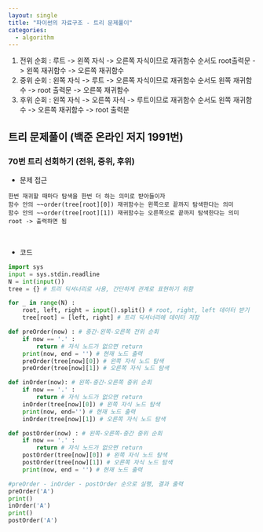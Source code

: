 ```yaml
---
layout: single
title: "파이썬의 자료구조 - 트리 문제풀이"
categories:
  - algorithm
---
```




1. 전위 순회 : 루트 -> 왼쪽 자식 -> 오른쪽 자식이므로 재귀함수 순서도 root출력문 -> 왼쪽 재귀함수 -> 오른쪽 재귀함수
2. 중위 순회 : 왼쪽 자식 -> 루트 -> 오른쪽 자식이므로 재귀함수 순서도 왼쪽 재귀함수 -> root 출력문 -> 오른쪽 재귀함수
3. 후위 순회 : 왼쪽 자식 -> 오른쪽 자식 -> 루트이므로 재귀함수 순서도 왼쪽 재귀함수 -> 오른쪽 재귀함수 -> root 출력문


## 트리 문제풀이 (백준 온라인 저지 1991번)
### 70번 트리 선회하기 (전위, 중위, 후위)
- 문제 접근
```
한번 재귀할 때마다 탐색을 한번 더 하는 의미로 받아들이자
함수 안의 ~~order(tree[root][0]) 재귀함수는 왼쪽으로 끝까지 탐색한다는 의미
함수 안의 ~~order(tree[root][1]) 재귀함수는 오른쪽으로 끝까지 탐색한다는 의미
root -> 출력하면 됨
```
<br>

- 코드


```python
import sys
input = sys.stdin.readline
N = int(input())
tree = {} # 트리 딕셔너리로 사용, 간단하게 관계로 표현하기 위함

for _ in range(N) :
    root, left, right = input().split() # root, right, left 데이터 받기
    tree[root] = [left, right] # 트리 딕셔너리에 데이터 저장

def preOrder(now) : # 중간-왼쪽-오른쪽 전위 순회
    if now == '.' :
        return # 자식 노드가 없으면 return
    print(now, end = '') # 현재 노드 출력
    preOrder(tree[now][0]) # 왼쪽 자식 노드 탐색
    preOrder(tree[now][1]) # 오른쪽 자식 노드 탐색

def inOrder(now): # 왼쪽-중간-오른쪽 중위 순회
    if now == '.' :
        return # 자식 노드가 없으면 return
    inOrder(tree[now][0]) # 왼쪽 자식 노드 탐색
    print(now, end='') # 현재 노드 출력
    inOrder(tree[now][1]) # 오른쪽 자식 노드 탐색

def postOrder(now) : # 왼쪽-오른쪽-중간 중위 순회
    if now == '.' :
        return # 자식 노드가 없으면 return
    postOrder(tree[now][0]) # 왼쪽 자식 노드 탐색
    postOrder(tree[now][1]) # 오른쪽 자식 노드 탐색
    print(now, end = '') # 현재 노드 출력

#preOrder - inOrder - postOrder 순으로 실행, 결과 출력
preOrder('A')
print()
inOrder('A')
print()
postOrder('A')

```
